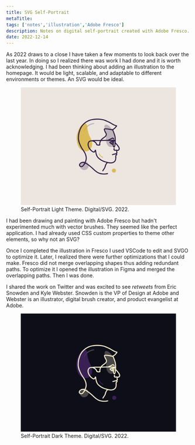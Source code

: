 ```yaml
---
title: SVG Self-Portrait
metaTitle: 
tags: ['notes','illustration','Adobe Fresco']
description: Notes on digital self-portrait created with Adobe Fresco.
date: 2022-12-14
---
```

As 2022 draws to a close I have taken a few moments to look back over the last year. In doing so I realized there was work I had done and it is worth acknowledging. I had been thinking about adding an illustration to the homepage. It would be light, scalable, and adaptable to different environments or themes. An SVG would be ideal.

<figure>
<img src="self-portrait-2022-light.png" alt="Dark line drawing self-portrait " style="border: 2px solid rgba(var(--colorFore),.2);"/>
<figcaption>Self-Portrait Light Theme. Digital/SVG. 2022.</figcaption>
</figure>

I had been drawing and painting with Adobe Fresco but hadn't experimented much with vector brushes. They seemed like the perfect application. I had already used CSS custom properties to theme other elements, so why not an SVG?

Once I completed the illustration in Fresco I used VSCode to edit and SVGO to optimize it. Later, I realized there were further optimizations that I could make. Fresco did not merge overlapping shapes thus adding redundant paths. To optimize it I opened the illustration in Figma and merged the overlapping paths. Then I was done.

I shared the work on Twitter and was excited to see *retweets* from Eric Snowden and Kyle Webster. Snowden is the VP of Design at Adobe and Webster is an illustrator, digital brush creator, and product evangelist at Adobe.

<figure>
<img src="self-portrait-2022-dark.png" alt="Dark line drawing self-portrait " style="border: 2px solid rgba(var(--colorFore),.2);"/>
<figcaption>Self-Portrait Dark Theme. Digital/SVG. 2022.</figcaption>
</figure>


